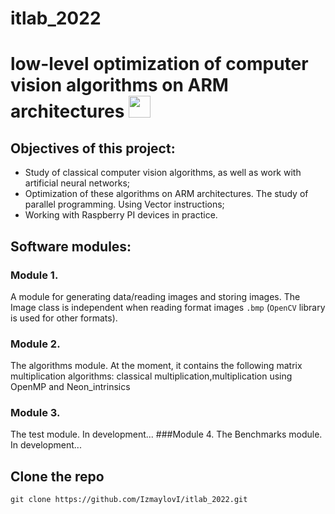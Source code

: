 # itlab_2022

# low-level optimization of computer vision algorithms on ARM architectures     <img src="https://user-images.githubusercontent.com/75639514/229908421-84a5837b-4220-423a-8cc3-ab97e548a077.png" width="35" height="35">
## Objectives of this project:
- Study of classical computer vision algorithms, as well as work with artificial neural networks;
- Optimization of these algorithms on ARM architectures. The study of parallel programming. Using Vector instructions;
- Working with Raspberry PI devices in practice.

## Software modules:
### Module 1. 
A module for generating data/reading images and storing images. The Image class is independent when reading format images `.bmp` (`OpenCV` library is used for other formats).
### Module 2. 
The algorithms module. At the moment, it contains the following matrix multiplication algorithms: classical multiplication,multiplication using OpenMP and Neon_intrinsics
### Module 3. 
The test module. In development...
###Module 4. The Benchmarks module. In development...

## Clone the repo
`git clone https://github.com/IzmaylovI/itlab_2022.git` 
